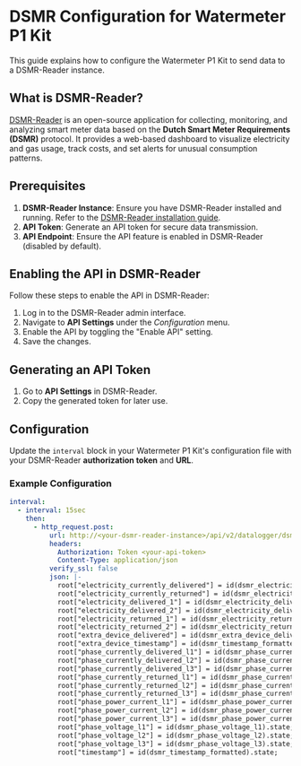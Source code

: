 # DSMR Configuration for Watermeter P1 Kit  

This guide explains how to configure the Watermeter P1 Kit to send data to a DSMR-Reader instance.  

## What is DSMR-Reader?  

[DSMR-Reader](https://dsmr-reader.readthedocs.io/) is an open-source application for collecting, monitoring, and analyzing smart meter data based on the **Dutch Smart Meter Requirements (DSMR)** protocol. It provides a web-based dashboard to visualize electricity and gas usage, track costs, and set alerts for unusual consumption patterns.  

## Prerequisites  

1. **DSMR-Reader Instance**: Ensure you have DSMR-Reader installed and running. Refer to the [DSMR-Reader installation guide](https://dsmr-reader.readthedocs.io/en/latest/installation.html).  
2. **API Token**: Generate an API token for secure data transmission.  
3. **API Endpoint**: Ensure the API feature is enabled in DSMR-Reader (disabled by default).  

## Enabling the API in DSMR-Reader  

Follow these steps to enable the API in DSMR-Reader:  

1. Log in to the DSMR-Reader admin interface.  
2. Navigate to **API Settings** under the _Configuration_ menu.  
3. Enable the API by toggling the "Enable API" setting.  
4. Save the changes.  

## Generating an API Token  

1. Go to **API Settings** in DSMR-Reader.  
2. Copy the generated token for later use.  

## Configuration  

Update the `interval` block in your Watermeter P1 Kit's configuration file with your DSMR-Reader **authorization token** and **URL**.  

### Example Configuration  

```yaml
interval:
  - interval: 15sec
    then:
      - http_request.post:
          url: http://<your-dsmr-reader-instance>/api/v2/datalogger/dsmrreading
          headers:
            Authorization: Token <your-api-token>
            Content-Type: application/json
          verify_ssl: false
          json: |-
            root["electricity_currently_delivered"] = id(dsmr_electricity_currently_delivered).state;
            root["electricity_currently_returned"] = id(dsmr_electricity_currently_returned).state;
            root["electricity_delivered_1"] = id(dsmr_electricity_delivered_1).state;
            root["electricity_delivered_2"] = id(dsmr_electricity_delivered_2).state;
            root["electricity_returned_1"] = id(dsmr_electricity_returned_1).state;
            root["electricity_returned_2"] = id(dsmr_electricity_returned_2).state;
            root["extra_device_delivered"] = id(dsmr_extra_device_delivered).state;
            root["extra_device_timestamp"] = id(dsmr_timestamp_formatted).state;
            root["phase_currently_delivered_l1"] = id(dsmr_phase_currently_delivered_l1).state;
            root["phase_currently_delivered_l2"] = id(dsmr_phase_currently_delivered_l2).state;
            root["phase_currently_delivered_l3"] = id(dsmr_phase_currently_delivered_l3).state;
            root["phase_currently_returned_l1"] = id(dsmr_phase_currently_returned_l1).state;
            root["phase_currently_returned_l2"] = id(dsmr_phase_currently_returned_l2).state;
            root["phase_currently_returned_l3"] = id(dsmr_phase_currently_returned_l3).state;
            root["phase_power_current_l1"] = id(dsmr_phase_power_current_l1).state;
            root["phase_power_current_l2"] = id(dsmr_phase_power_current_l2).state;
            root["phase_power_current_l3"] = id(dsmr_phase_power_current_l3).state;
            root["phase_voltage_l1"] = id(dsmr_phase_voltage_l1).state;
            root["phase_voltage_l2"] = id(dsmr_phase_voltage_l2).state;
            root["phase_voltage_l3"] = id(dsmr_phase_voltage_l3).state;
            root["timestamp"] = id(dsmr_timestamp_formatted).state;
